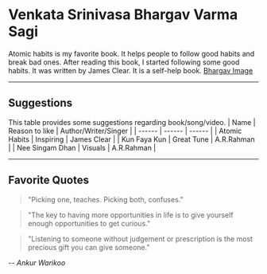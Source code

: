 # Venkata Srinivasa Bhargav Varma Sagi
Atomic habits is my favorite book. It helps people to follow good habits and break bad ones. After reading this book, I started following some good habits. It was written by James Clear. It is a self-help book.
[Bhargav Image](./bhargav_mumbai.jpg)

---
## Suggestions
This table provides some suggestions regarding book/song/video.
| Name | Reason to like | Author/Writer/Singer |
| ------ | ------ | ------ |
| Atomic Habits | Inspiring | James Clear |
| Kun Faya Kun | Great Tune | A.R.Rahman |
| Nee Singam Dhan | Visuals | A.R.Rahman |

---
## Favorite Quotes
>"Picking one, teaches. Picking both, confuses."

>"The key to having more opportunities in life is to give yourself enough opportunities to get curious."

>"Listening to someone without judgement or prescription is the most precious gift you can give someone."

-- *Ankur Warikoo*


